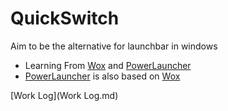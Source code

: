 # QuickSwitch
Aim to be the alternative for launchbar in windows

* Learning From [Wox][1] and [PowerLauncher][2]
* [PowerLauncher][2] is also based on [Wox][1]

[Work Log](Work Log.md)



[1]: https://github.com/Wox-launcher/Wox	"Wox"
[2]: https://github.com/microsoft/PowerToys/tree/master/src/modules/launcher/PowerLauncher "PowerLauncher"